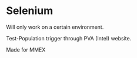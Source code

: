 # Selenium
Will only work on a certain environment.


Test-Population trigger through PVA (Intel) website. 

Made for MMEX
